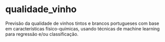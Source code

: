 # qualidade_vinho
Previsão da qualidade de vinhos tintos e brancos portugueses com base em características físico-químicas, usando técnicas de machine learning para regressão e/ou classificação.
